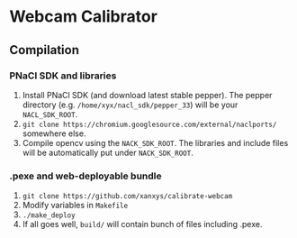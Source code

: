 # Webcam Calibrator

## Compilation
### PNaCl SDK and libraries
1. Install PNaCl SDK (and download latest stable pepper). The pepper directory (e.g. `/home/xyx/nacl_sdk/pepper_33`) will be your `NACL_SDK_ROOT`.
2. `git clone https://chromium.googlesource.com/external/naclports/` somewhere else.
3. Compile opencv using the `NACK_SDK_ROOT`. The libraries and include files will be automatically put under `NACK_SDK_ROOT`.

### .pexe and web-deployable bundle
1. `git clone https://github.com/xanxys/calibrate-webcam`
2. Modify variables in `Makefile`
3. `./make_deploy`
4. If all goes well, `build/` will contain bunch of files including .pexe.
